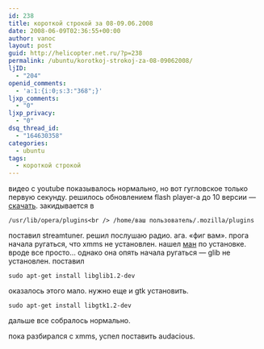 ```yaml
---
id: 238
title: короткой строкой за 08-09.06.2008
date: 2008-06-09T02:36:55+00:00
author: vanoc
layout: post
guid: http://helicopter.net.ru/?p=238
permalink: /ubuntu/korotkoj-strokoj-za-08-09062008/
ljID:
  - "204"
openid_comments:
  - 'a:1:{i:0;s:3:"368";}'
ljxp_comments:
  - "0"
ljxp_privacy:
  - "0"
dsq_thread_id:
  - "164630358"
categories:
  - ubuntu
tags:
  - короткой строкой
---
```

видео с youtube показывалось нормально, но вот гугловское только первую секунду. решилось обновлением flash player-a до 10 версии &#8212; [скачать](http://helicopter.fatal.ru/libflashplayer.so). закидывается в
  
`/usr/lib/opera/plugins<br />
/home/ваш пользователь/.mozilla/plugins`
  
поставил streamtuner. решил послушаю радио. ага. &#171;фиг вам&#187;. прога начала ругаться, что xmms не установлен. нашел [ман](http://blog.sartek.net/2008/04/install-xmms-on-ubuntu-804-hardy-heron.html) по установке. вроде все просто&#8230; однако она опять начала ругаться &#8212; glib не установлен. поставил
  
`sudo apt-get install libglib1.2-dev`

оказалось этого мало. нужно еще и gtk установить.
  
`sudo apt-get install libgtk1.2-dev`

дальше все собралось нормально.
  
пока разбирался с xmms, успел поставить audacious.